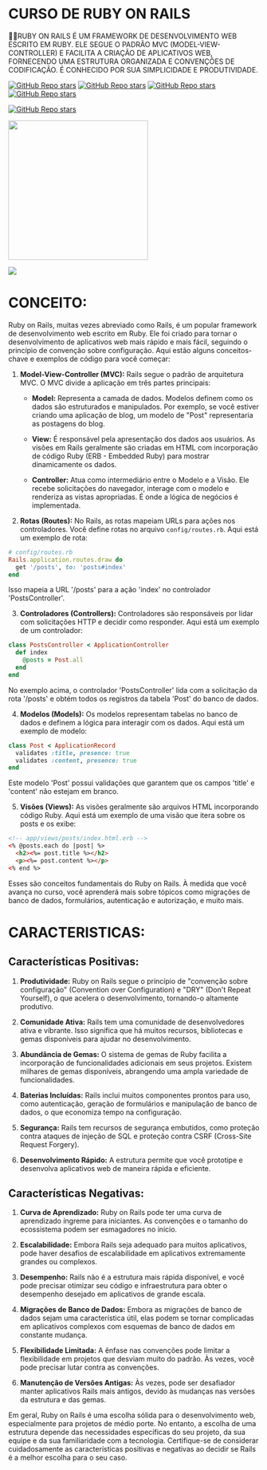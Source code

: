 # CURSO DE RUBY ON RAILS
👨‍⚖️RUBY ON RAILS É UM FRAMEWORK DE DESENVOLVIMENTO WEB ESCRITO EM RUBY. ELE SEGUE O PADRÃO MVC (MODEL-VIEW-CONTROLLER) E FACILITA A CRIAÇÃO DE APLICATIVOS WEB, FORNECENDO UMA ESTRUTURA ORGANIZADA E CONVENÇÕES DE CODIFICAÇÃO. É CONHECIDO POR SUA SIMPLICIDADE E PRODUTIVIDADE.

[![GitHub Repo stars](https://img.shields.io/badge/VILHALVA-GITHUB-03A9F4?logo=github)](https://github.com/VILHALVA) 
[![GitHub Repo stars](https://img.shields.io/badge/VEJA%20OS-VIDEOS-03A9F4?logo=youtube)](https://www.youtube.com/@vilhalva100/search?query=RUBYONRAILS)
[![GitHub Repo stars](https://img.shields.io/badge/VEJA-DOCUMENTAÇÃO-03A9F4?logo=google)](https://guides.rubyonrails.org/) 
[![GitHub Repo stars](https://img.shields.io/badge/LINGUAGEM%20DE-PROGRAMAÇÃO-03A9F4?logo=github)](https://github.com/VILHALVA/CURSO-DE-RUBY) <br>

[![GitHub Repo stars](https://img.shields.io/badge/-PLAYLIST%20DO%20YOUTUBE-blueviolet)](https://youtube.com/playlist?list=PLnV7i1DUV_zP6BV1xoy0TV5IkPcYtz6rx&si=d8KqAEVtfo6-nY4Z)

<img src="https://upload.wikimedia.org/wikipedia/commons/thumb/6/62/Ruby_On_Rails_Logo.svg/2560px-Ruby_On_Rails_Logo.svg.png" align="center" width="280"> <br>

![](https://i.imgur.com/waxVImv.png)

# CONCEITO:
Ruby on Rails, muitas vezes abreviado como Rails, é um popular framework de desenvolvimento web escrito em Ruby. Ele foi criado para tornar o desenvolvimento de aplicativos web mais rápido e mais fácil, seguindo o princípio de convenção sobre configuração. Aqui estão alguns conceitos-chave e exemplos de código para você começar:

1. **Model-View-Controller (MVC):** Rails segue o padrão de arquitetura MVC. O MVC divide a aplicação em três partes principais:

   - **Model:** Representa a camada de dados. Modelos definem como os dados são estruturados e manipulados. Por exemplo, se você estiver criando uma aplicação de blog, um modelo de "Post" representaria as postagens do blog.

   - **View:** É responsável pela apresentação dos dados aos usuários. As visões em Rails geralmente são criadas em HTML com incorporação de código Ruby (ERB - Embedded Ruby) para mostrar dinamicamente os dados.

   - **Controller:** Atua como intermediário entre o Modelo e a Visão. Ele recebe solicitações do navegador, interage com o modelo e renderiza as vistas apropriadas. É onde a lógica de negócios é implementada.

2. **Rotas (Routes):** No Rails, as rotas mapeiam URLs para ações nos controladores. Você define rotas no arquivo `config/routes.rb`. Aqui está um exemplo de rota:

```ruby
# config/routes.rb
Rails.application.routes.draw do
  get '/posts', to: 'posts#index'
end
```

Isso mapeia a URL '/posts' para a ação 'index' no controlador 'PostsController'.

3. **Controladores (Controllers):** Controladores são responsáveis por lidar com solicitações HTTP e decidir como responder. Aqui está um exemplo de um controlador:

```ruby
class PostsController < ApplicationController
  def index
    @posts = Post.all
  end
end
```

No exemplo acima, o controlador 'PostsController' lida com a solicitação da rota '/posts' e obtém todos os registros da tabela 'Post' do banco de dados.

4. **Modelos (Models):** Os modelos representam tabelas no banco de dados e definem a lógica para interagir com os dados. Aqui está um exemplo de modelo:

```ruby
class Post < ApplicationRecord
  validates :title, presence: true
  validates :content, presence: true
end
```

Este modelo 'Post' possui validações que garantem que os campos 'title' e 'content' não estejam em branco.

5. **Visões (Views):** As visões geralmente são arquivos HTML incorporando código Ruby. Aqui está um exemplo de uma visão que itera sobre os posts e os exibe:

```html
<!-- app/views/posts/index.html.erb -->
<% @posts.each do |post| %>
  <h2><%= post.title %></h2>
  <p><%= post.content %></p>
<% end %>
```

Esses são conceitos fundamentais do Ruby on Rails. À medida que você avança no curso, você aprenderá mais sobre tópicos como migrações de banco de dados, formulários, autenticação e autorização, e muito mais.

# CARACTERISTICAS:
## Características Positivas:
1. **Produtividade:** Ruby on Rails segue o princípio de "convenção sobre configuração" (Convention over Configuration) e "DRY" (Don't Repeat Yourself), o que acelera o desenvolvimento, tornando-o altamente produtivo.

2. **Comunidade Ativa:** Rails tem uma comunidade de desenvolvedores ativa e vibrante. Isso significa que há muitos recursos, bibliotecas e gemas disponíveis para ajudar no desenvolvimento.

3. **Abundância de Gemas:** O sistema de gemas de Ruby facilita a incorporação de funcionalidades adicionais em seus projetos. Existem milhares de gemas disponíveis, abrangendo uma ampla variedade de funcionalidades.

4. **Baterias Incluídas:** Rails inclui muitos componentes prontos para uso, como autenticação, geração de formulários e manipulação de banco de dados, o que economiza tempo na configuração.

5. **Segurança:** Rails tem recursos de segurança embutidos, como proteção contra ataques de injeção de SQL e proteção contra CSRF (Cross-Site Request Forgery).

6. **Desenvolvimento Rápido:** A estrutura permite que você prototipe e desenvolva aplicativos web de maneira rápida e eficiente.

## Características Negativas:
1. **Curva de Aprendizado:** Ruby on Rails pode ter uma curva de aprendizado íngreme para iniciantes. As convenções e o tamanho do ecossistema podem ser esmagadores no início.

2. **Escalabilidade:** Embora Rails seja adequado para muitos aplicativos, pode haver desafios de escalabilidade em aplicativos extremamente grandes ou complexos.

3. **Desempenho:** Rails não é a estrutura mais rápida disponível, e você pode precisar otimizar seu código e infraestrutura para obter o desempenho desejado em aplicativos de grande escala.

4. **Migrações de Banco de Dados:** Embora as migrações de banco de dados sejam uma característica útil, elas podem se tornar complicadas em aplicativos complexos com esquemas de banco de dados em constante mudança.

5. **Flexibilidade Limitada:** A ênfase nas convenções pode limitar a flexibilidade em projetos que desviam muito do padrão. Às vezes, você pode precisar lutar contra as convenções.

6. **Manutenção de Versões Antigas:** Às vezes, pode ser desafiador manter aplicativos Rails mais antigos, devido às mudanças nas versões da estrutura e das gemas.

Em geral, Ruby on Rails é uma escolha sólida para o desenvolvimento web, especialmente para projetos de médio porte. No entanto, a escolha de uma estrutura depende das necessidades específicas do seu projeto, da sua equipe e da sua familiaridade com a tecnologia. Certifique-se de considerar cuidadosamente as características positivas e negativas ao decidir se Rails é a melhor escolha para o seu caso.
